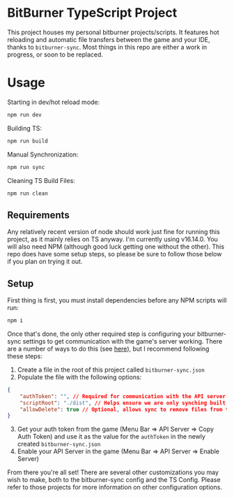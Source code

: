 # BitBurner TypeScript Project

This project houses my personal bitburner projects/scripts. It features hot reloading and automatic file transfers between the game and your IDE, thanks to `bitburner-sync`. Most things in this repo are either a work in progress, or soon to be replaced.

# Usage

Starting in dev/hot reload mode:
```bash
npm run dev
```

Building TS:
```bash
npm run build
```

Manual Synchronization:
```bash
npm run sync
```

Cleaning TS Build Files:
```bash
npm run clean
```

## Requirements

Any relatively recent version of node should work just fine for running this project, as it mainly relies on TS anyway. I'm currently using v16.14.0. You will also need NPM (although good luck getting one without the other). This repo does have some setup steps, so please be sure to follow those below if you plan on trying it out.

## Setup

First thing is first, you must install dependencies before any NPM scripts will run:
```bash
npm i
```

Once that's done, the only other required step is configuring your bitburner-sync settings to get communication with the game's server working. There are a number of ways to do this (see [here](https://github.com/Nezrahm/bitburner-sync)), but I recommend following these steps:
1. Create a file in the root of this project called `bitburner-sync.json`
2. Populate the file with the following options:
```json
{
    "authToken": "", // Required for communication with the API server
    "scriptRoot": "./dist", // Helps ensure we are only synching built JS files
    "allowDelete": true // Optional, allows sync to remove files from the game that you have removed
}
```
3. Get your auth token from the game (Menu Bar => API Server => Copy Auth Token) and use it as the value for the `authToken` in the newly created `bitburner-sync.json`
4. Enable your API Server in the game (Menu Bar => API Server => Enable Server)

From there you're all set! There are several other customizations you may wish to make, both to the bitburner-sync config and the TS Config. Please refer to those projects for more information on other configuration options.
